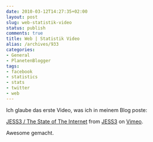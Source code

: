 ```yaml
---
date: 2010-03-12T14:27:35+02:00
layout: post
slug: web-statistik-video
status: publish
comments: true
title: Web | Statistik Video
alias: /archives/933
categories:
- General
- PlanetenBlogger
tags:
- facebook
- statistics
- stats
- twitter
- web
---
```


Ich glaube das erste Video, was ich in meinem Blog poste:


[JESS3 / The State of The Internet](http://vimeo.com/9641036) from [JESS3](http://vimeo.com/jessesaves) on [Vimeo](http://vimeo.com).


Awesome gemacht.
